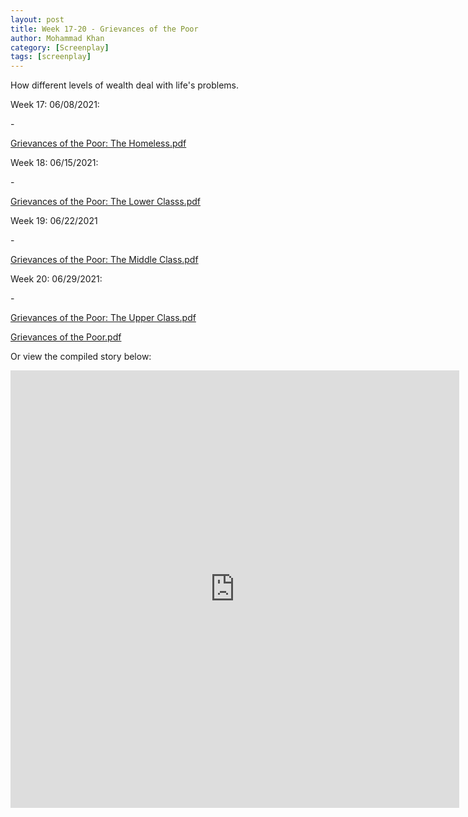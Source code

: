 ```yaml
---
layout: post
title: Week 17-20 - Grievances of the Poor
author: Mohammad Khan
category: [Screenplay]
tags: [screenplay]
---
```

How different levels of wealth deal with life's problems.





<p>Week 17: 06/08/2021:</p>
- <p><a href="https://drive.google.com/file/d/18Fn4ht0h-RUmwklgBZzh3X_WDWpy1FmQ/view?usp=sharing">
Grievances of the Poor: The Homeless.pdf</a></p>

<p>Week 18: 06/15/2021:</p>
- <p><a href="https://drive.google.com/file/d/1x-A6aPLBNyw5ddJRB53ssfA1LEU9H6Oo/view?usp=sharing">
Grievances of the Poor: The Lower Classs.pdf</a></p>

<p>Week 19: 06/22/2021</p>
- <p><a href="https://drive.google.com/file/d/1VFoa-AUzu6t6VCh69zWfCFkge3B3P6on/view?usp=sharing">
Grievances of the Poor: The Middle Class.pdf</a></p>

<p>Week 20: 06/29/2021:</p>
- <p><a href="https://drive.google.com/file/d/1HIeoS1vKh00ANPnARFEDJ2JOl4wX5p5y/view?usp=sharing">
Grievances of the Poor: The Upper Class.pdf</a></p>

<p><a href="https://drive.google.com/file/d/1QLN6pZO463aRhtZ81UH_Sjhy0q9Hm6ye/view?usp=sharing">
Grievances of the Poor.pdf</a></p>

Or view the compiled story below: 
<!-- <embed src="https://drive.google.com/file/d/1QLN6pZO463aRhtZ81UH_Sjhy0q9Hm6ye/view?usp=sharing" width="800px" height="2100px" /> -->
<iframe
src="https://drive.google.com/file/d/1QLN6pZO463aRhtZ81UH_Sjhy0q9Hm6ye/view?usp=sharing&embedded=true"
style="width:718px; height:700px;" frameborder="0"></iframe>

